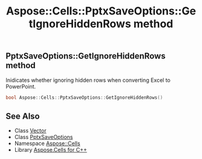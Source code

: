 ﻿---
title: Aspose::Cells::PptxSaveOptions::GetIgnoreHiddenRows method
linktitle: GetIgnoreHiddenRows
second_title: Aspose.Cells for C++ API Reference
description: 'Aspose::Cells::PptxSaveOptions::GetIgnoreHiddenRows method. Inidicates whether ignoring hidden rows when converting Excel to PowerPoint in C++.'
type: docs
weight: 600
url: /cpp/aspose.cells/pptxsaveoptions/getignorehiddenrows/
---
## PptxSaveOptions::GetIgnoreHiddenRows method


Inidicates whether ignoring hidden rows when converting Excel to PowerPoint.

```cpp
bool Aspose::Cells::PptxSaveOptions::GetIgnoreHiddenRows()
```

## See Also

* Class [Vector](../../vector/)
* Class [PptxSaveOptions](../)
* Namespace [Aspose::Cells](../../)
* Library [Aspose.Cells for C++](../../../)
